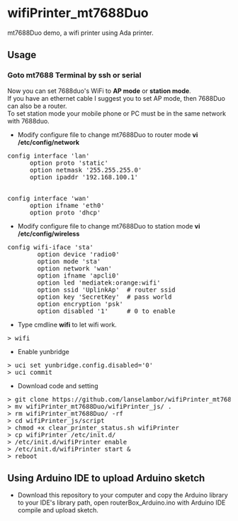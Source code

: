 # wifiPrinter_mt7688Duo
mt7688Duo demo, a wifi printer using Ada printer.

## Usage
### Goto mt7688 Terminal by ssh or serial
Now you can set 7688duo's WiFi to **AP mode** or **station mode**. <br>
If you have an ethernet cable I suggest you to set AP mode, then 7688Duo can also be a router.<br>
To set station mode your mobile phone or PC must be in the same network with 7688duo.<br>

* Modify configure file to change mt7688Duo to router mode **vi /etc/config/network**
<pre>
config interface 'lan'
      option proto 'static'
	  option netmask '255.255.255.0'
	  option ipaddr '192.168.100.1'
<br>
config interface 'wan'
	  option ifname 'eth0'
	  option proto 'dhcp'
</pre>

* Modify configure file to change mt7688Duo to station mode **vi /etc/config/wireless**
<pre>
config wifi-iface 'sta'
        option device 'radio0'
        option mode 'sta'
        option network 'wan'
        option ifname 'apcli0'
        option led 'mediatek:orange:wifi'
        option ssid 'UplinkAp'  # router ssid
        option key 'SecretKey'  # pass world
        option encryption 'psk'
        option disabled '1'     # 0 to enable
</pre>
* Type cmdline **wifi** to let wifi work.
<pre>
> wifi
</pre>

* Enable yunbridge 
<pre>
> uci set yunbridge.config.disabled='0'
> uci commit
</pre>

* Download code and setting 
<pre>
> git clone https://github.com/lanselambor/wifiPrinter_mt7688Duo
> mv wifiPrinter_mt7688Duo/wifiPrinter_js/ .
> rm wifiPrinter_mt7688Duo/ -rf
> cd wifiPrinter_js/script
> chmod +x clear_printer_status.sh wifiPrinter
> cp wifiPrinter /etc/init.d/
> /etc/init.d/wifiPrinter enable
> /etc/init.d/wifiPrinter start &
> reboot
</pre>

## Using Arduino IDE to upload Arduino sketch
* Download this repository to your computer and copy the Arduino library to your IDE's library path, open routerBox_Arduino.ino with Arduino IDE compile and upload sketch.
